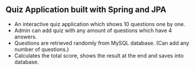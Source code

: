##  Quiz Application  built with Spring and JPA
* An interactive quiz application which shows 10 questions one by one.
* Admin can add quiz with any amount of questions which have 4 answers.
* Questions are retrieved randomly from MySQL database. (Can add any number of questions.)
* Calculates the total score, shows the result at the end and saves into database.
